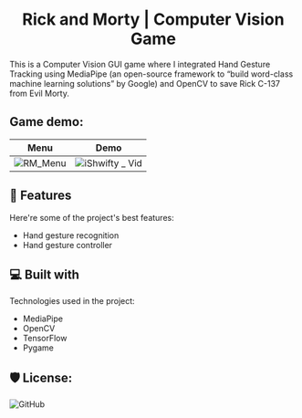 <h1 align="center" id="title">Rick and Morty | Computer Vision Game</h1>

<p id="description">This is a Computer Vision GUI game where I integrated Hand Gesture Tracking using MediaPipe (an open-source framework to “build word-class machine learning solutions” by Google) and OpenCV to save Rick C-137 from Evil Morty.</p>

<h2>Game demo:</h2>

Menu             |  Demo
:-------------------------:|:-------------------------:
![RM_Menu](https://user-images.githubusercontent.com/48620898/166573539-d0016fa3-7a38-4dc6-a8cc-eaa192091551.png)  | ![iShwifty _ Vid](https://user-images.githubusercontent.com/48620898/166574437-9cca0e6c-43a7-444f-a4a6-af1ee3eeb1de.gif)


<h2>🧐 Features</h2>

Here're some of the project's best features:

*   Hand gesture recognition
*   Hand gesture controller

  
  
<h2>💻 Built with</h2>

Technologies used in the project:

*   MediaPipe
*   OpenCV
*   TensorFlow
*   Pygame

<h2>🛡️ License:</h2>

<img alt="GitHub" src="https://img.shields.io/github/license/alimeister/rick-and-morty">

